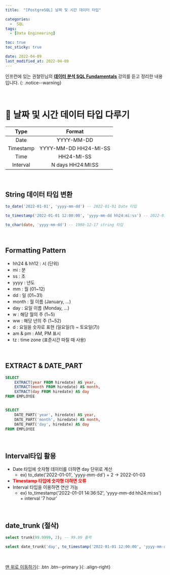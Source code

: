 ```yaml
---
title:  "[PostgreSQL] 날짜 및 시간 데이터 타입" 

categories:
  -  SQL
tags:
  - [Data Engineering]

toc: true
toc_sticky: true

date: 2022-04-09
last_modified_at: 2022-04-09
---
```


인프런에 있는 권철민님의 **[데이터 분석 SQL Fundamentals](https://www.inflearn.com/course/%EB%8D%B0%EC%9D%B4%ED%84%B0%EB%B6%84%EC%84%9D-sql-%ED%8E%80%EB%8D%94%EB%A9%98%ED%83%88/dashboard)** 강의를 듣고 정리한 내용입니다.
{: .notice--warning}


<br>

# 🐘 날짜 및 시간 데이터 타입 다루기

| Type | Format |
|:-:|:-:|
| Date | YYYY-MM-DD |
| Timestamp | YYYY-MM-DD HH24-MI-SS |
| Time | HH24-MI-SS |
| Interval | N days HH24:MI:SS |


<br>


## String 데이터 타입 변환

``` sql
to_date('2022-01-01', 'yyyy-mm-dd') -- 2022-01-01 Date 타입

to_timestamp('2022-01-01 12:00:00', 'yyyy-mm-dd hh24:mi:ss') -- 2022-01-01 12:00:00.000 + 0900 Timestamp 타입

to_char(date, 'yyyy-mm-dd') -- 1980-12-17 string 타입
```



<br>


## Formatting Pattern

- hh24 & hh12 : 시 (단위)
- mi : 분
- ss : 초
- yyyy : 년도
- mm : 월 (01~12)
- dd : 일 (01~31)
- month : 월 이름 (January, ...)
- day : 요일 이름 (Monday, ...)
- w : 해당 월의 주 (1~5)
- ww : 해당 년의 주 (1~52)
- d : 요일을 숫자로 표현 (일요일(1) ~ 토요일(7))
- am & pm : AM, PM 표시
- tz : time zone (표준시간 따질 때 사용)


<br>


## EXTRACT & DATE_PART

``` sql
SELECT
    EXTRACT(year FROM hiredate) AS year,
    EXTRACT(month FROM hiredate) AS month,
    EXTRACT(day FROM hiredate) AS day
FROM EMPLOYEE


SELECT
    DATE_PART('year', hiredate) AS year,
    DATE_PART('month', hiredate) AS month,
    DATE_PART('day', hiredate) AS day
FROM EMPLOYEE
```


<br>


## Interval타입 활용

- Date 타입에 숫자형 데이터를 더하면 day 단위로 계산
    - ex) to_date('2022-01-01', 'yyyy-mm-dd') + 2 → 2022-01-03
- **<span style="color:red">Timestamp 타입에 숫자형 더하면 오류</span>**
- Interval 타입을 이용하면 연산 가능
    - ex) to_timestamp('2022-01-01 14:36:52', 'yyyy-mm-dd hh24:mi:ss') + interval '7 hour' 


<br>


## date_trunk (절삭)

``` sql
select trunk(99.9999, 2); -- 99.99 출력

select date_trunk('day', to_timestamp('2022-01-01 12:00:00', 'yyyy-mm-dd hh24:mi:ss')); -- 2022-01-01 출력
```



<br>

[맨 위로 이동하기](#){: .btn .btn--primary }{: .align-right}